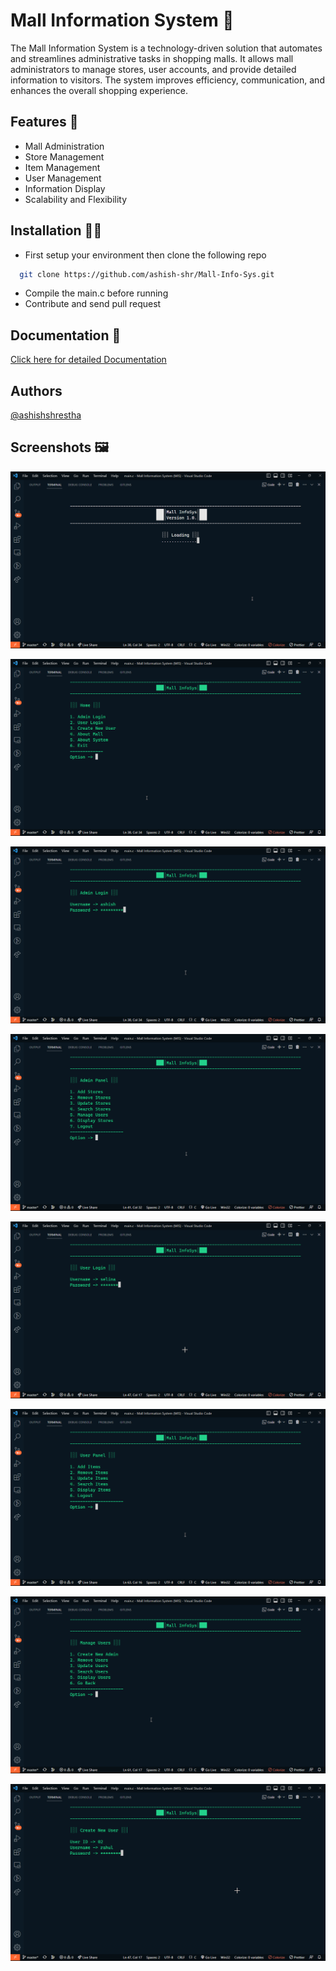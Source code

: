 
# Mall Information System 🏬

The Mall Information System is a technology-driven solution that automates and streamlines administrative tasks in shopping malls. It allows mall administrators to manage stores, user accounts, and provide detailed information to visitors. The system improves efficiency, communication, and enhances the overall shopping experience.


## Features 🎯

- Mall Administration
- Store Management
- Item Management
- User Management
- Information Display
- Scalability and Flexibility


## Installation 🏃‍♂️

- First setup your environment then clone the following repo

```bash
  git clone https://github.com/ashish-shr/Mall-Info-Sys.git
```
- Compile the main.c before running
- Contribute and send pull request
    
## Documentation 📃

[Click here for detailed Documentation](https://drive.google.com/file/d/1zi1gW6-FtgYL2vPxnvCHDDNSFrT8ISE5/view?usp=sharing)


## Authors

[@ashishshrestha](https://github.com/ashish-shr/)


## Screenshots 🖼️

![App Screenshot](https://github.com/ashish-shr/Mall-Info-Sys/blob/main/screenshots/Code_rDVRK8P4v6.png?raw=true)

![App Screenshot](https://github.com/ashish-shr/Mall-Info-Sys/blob/main/screenshots/Code_kM3aieS2TO.png?raw=true)

![App Screenshot](https://github.com/ashish-shr/Mall-Info-Sys/blob/main/screenshots/Code_Geo0g2Tnnh.png?raw=true)

![App Screenshot](https://github.com/ashish-shr/Mall-Info-Sys/blob/main/screenshots/Code_2Mikcl43Ki.png?raw=true)

![App Screenshot](https://github.com/ashish-shr/Mall-Info-Sys/blob/main/screenshots/Code_dxLNoYGdNo.png?raw=true)

![App Screenshot](https://github.com/ashish-shr/Mall-Info-Sys/blob/main/screenshots/Code_GpCSrCjhL4.png?raw=true)

![App Screenshot](https://github.com/ashish-shr/Mall-Info-Sys/blob/main/screenshots/Code_boI0iirlJM.png?raw=true)

![App Screenshot](https://github.com/ashish-shr/Mall-Info-Sys/blob/main/screenshots/Code_kSOy1iZ1vn.png?raw=true)


